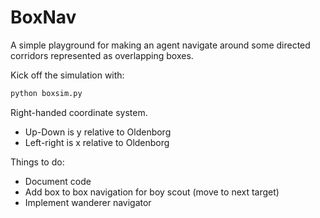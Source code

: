 # BoxNav

A simple playground for making an agent navigate around some directed corridors represented as overlapping boxes.

Kick off the simulation with:

~~~bash
python boxsim.py
~~~

Right-handed coordinate system.

- Up-Down is y relative to Oldenborg
- Left-right is x relative to Oldenborg


Things to do:

- Document code
- Add box to box navigation for boy scout (move to next target)
- Implement wanderer navigator
